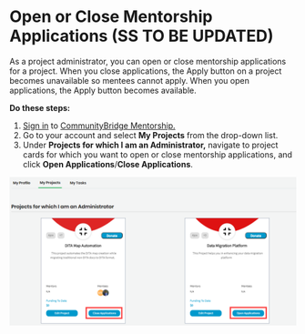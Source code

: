 # Open or Close Mentorship Applications \(SS TO BE UPDATED\)

As a project administrator, you can open or close mentorship applications for a project. When you close applications, the Apply button on a project becomes unavailable so mentees cannot apply. When you open applications, the Apply button becomes available.

**Do these steps:**

1. [Sign in](../../../sso/sign-in/) to [CommunityBridge Mentorship.](https://people.communitybridge.org/)
2. Go to your account and select **My Projects** from the drop-down list.
3. Under **Projects for which I am an Administrator,** navigate to project cards for which you want to open or close mentorship applications, and click **Open Applications**/**Close Applications**.

![open-close applications](../../../.gitbook/assets/open-close-application%20%281%29.png)

